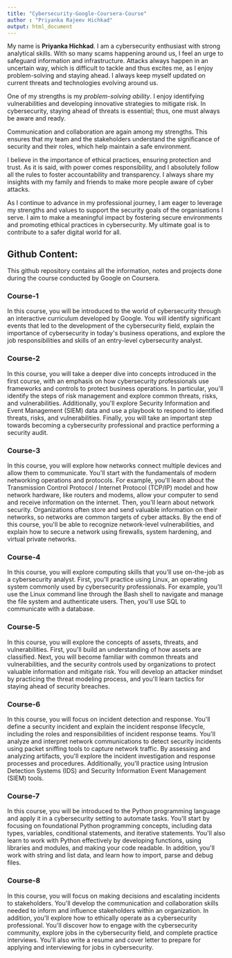 ```yaml
---
title: "Cybersecurity-Google-Coursera-Course"
author : "Priyanka Rajeev Hichkad"
output: html_document
---
```


My name is **Priyanka Hichkad**. I am a cybersecurity enthusiast with strong analytical skills. With so many scams happening around us, I feel an urge to safeguard information and infrastructure. Attacks always happen in an uncertain way, which is difficult to tackle and thus excites me, as I enjoy problem-solving and staying ahead. I always keep myself updated on current threats and technologies evolving around us.

One of my strengths is my *problem-solving ability*. I enjoy identifying vulnerabilities and developing innovative strategies to mitigate risk. In cybersecurity, staying ahead of threats is essential; thus, one must always be aware and ready.

Communication and collaboration are again among my strengths. This ensures that my team and the stakeholders understand the significance of security and their roles, which help maintain a safe environment.

I believe in the importance of ethical practices, ensuring protection and trust. As it is said, with power comes responsibility, and I absolutely follow all the rules to foster accountability and transparency. I always share my insights with my family and friends to make more people aware of cyber attacks.

As I continue to advance in my professional journey, I am eager to leverage my strengths and values to support the security goals of the organisations I serve. I aim to make a meaningful impact by fostering secure environments and promoting ethical practices in cybersecurity. My ultimate goal is to contribute to a safer digital world for all.


## Github Content:
This github repository contains all the information, notes and projects done during the course conducted by Google on Coursera.

### Course-1
In this course, you will be introduced to the world of cybersecurity through an interactive curriculum developed by Google. You will identify significant events that led to the development of the cybersecurity field, explain the importance of cybersecurity in today's business operations, and explore the job responsibilities and skills of an entry-level cybersecurity analyst. 

### Course-2
In this course, you will take a deeper dive into concepts introduced in the first course, with an emphasis on how cybersecurity professionals use frameworks and controls to protect business operations. In particular, you'll identify the steps of risk management and explore common threats, risks, and vulnerabilities. Additionally, you'll explore Security Information and Event Management (SIEM) data and use a playbook to respond to identified threats, risks, and vulnerabilities. Finally, you will take an important step towards becoming a cybersecurity professional and practice performing a security audit.

### Course-3
In this course, you will explore how networks connect multiple devices and allow them to communicate. You'll start with the fundamentals of modern networking operations and protocols. For example, you'll learn about the Transmission Control Protocol / Internet Protocol (TCP/IP) model and how network hardware, like routers and modems, allow your computer to send and receive information on the internet. Then, you'll learn about network security. Organizations often store and send valuable information on their networks, so networks are common targets of cyber attacks. By the end of this course, you'll be able to recognize network-level vulnerabilities, and explain how to secure a network using firewalls, system hardening, and virtual private networks. 

### Course-4
In this course, you will explore computing skills that you’ll use on-the-job as a cybersecurity analyst. First, you'll practice using Linux, an operating system commonly used by cybersecurity professionals. For example, you'll use the Linux command line through the Bash shell to navigate and manage the file system and authenticate users. Then, you'll use SQL to communicate with a database. 

### Course-5
In this course, you will explore the concepts of assets, threats, and vulnerabilities. First, you'll build an understanding of how assets are classified. Next, you will become familiar with common threats and vulnerabilities, and the security controls used by organizations to protect valuable information and mitigate risk. You will develop an attacker mindset by practicing the threat modeling process, and you'll learn tactics for staying ahead of security breaches.

### Course-6
In this course, you will focus on incident detection and response. You'll define a security incident and explain the incident response lifecycle, including the roles and responsibilities of incident response teams. You'll analyze and interpret network communications to detect security incidents using packet sniffing tools to capture network traffic. By assessing and analyzing artifacts, you'll explore the incident investigation and response processes and procedures. Additionally, you'll practice using Intrusion Detection Systems (IDS) and Security Information Event Management (SIEM) tools.

### Course-7
In this course, you will be introduced to the Python programming language and apply it in a cybersecurity setting to automate tasks. You'll start by focusing on foundational Python programming concepts, including data types, variables, conditional statements, and iterative statements. You'll also learn to work with Python effectively by developing functions, using libraries and modules, and making your code readable. In addition, you'll work with string and list data, and learn how to import, parse and debug files.

### Course-8
In this course, you will focus on making decisions and escalating incidents to stakeholders. You'll develop the communication and collaboration skills needed to inform and influence stakeholders within an organization. In addition, you'll explore how to ethically operate as a cybersecurity professional. You'll discover how to engage with the cybersecurity community, explore jobs in the cybersecurity field, and complete practice interviews. You'll also write a resume and cover letter to prepare for applying and interviewing for jobs in cybersecurity.
